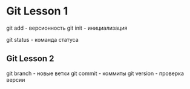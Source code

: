 # Git Lesson 1
git add - версионность 
git init - инициализация

git status - команда статуса
## Git Lesson 2 
git branch - новые ветки
git commit - коммиты
git version - проверка версии
